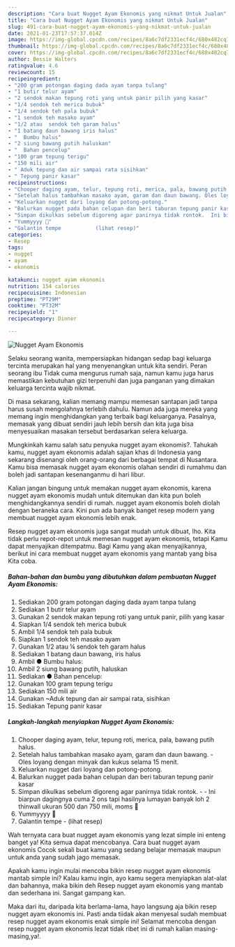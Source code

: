```yaml
---
description: "Cara buat Nugget Ayam Ekonomis yang nikmat Untuk Jualan"
title: "Cara buat Nugget Ayam Ekonomis yang nikmat Untuk Jualan"
slug: 491-cara-buat-nugget-ayam-ekonomis-yang-nikmat-untuk-jualan
date: 2021-01-23T17:57:37.014Z
image: https://img-global.cpcdn.com/recipes/8a6c7df2331ecf4c/680x482cq70/nugget-ayam-ekonomis-foto-resep-utama.jpg
thumbnail: https://img-global.cpcdn.com/recipes/8a6c7df2331ecf4c/680x482cq70/nugget-ayam-ekonomis-foto-resep-utama.jpg
cover: https://img-global.cpcdn.com/recipes/8a6c7df2331ecf4c/680x482cq70/nugget-ayam-ekonomis-foto-resep-utama.jpg
author: Bessie Walters
ratingvalue: 4.6
reviewcount: 15
recipeingredient:
- "200 gram potongan daging dada ayam tanpa tulang"
- "1 butir telur ayam"
- "2 sendok makan tepung roti yang untuk panir pilih yang kasar"
- "1/4 sendok teh merica bubuk"
- "1/4 sendok teh pala bubuk"
- "1 sendok teh masako ayam"
- "1/2 atau  sendok teh garam halus"
- "1 batang daun bawang iris halus"
- "  Bumbu halus"
- "2 siung bawang putih haluskan"
- "  Bahan pencelup"
- "100 gram tepung terigu"
- "150 mili air"
- " Aduk tepung dan air sampai rata sisihkan"
- " Tepung panir kasar"
recipeinstructions:
- "Chooper daging ayam, telur, tepung roti, merica, pala, bawang putih halus."
- "Setelah halus tambahkan masako ayam, garam dan daun bawang. Oles loyang dengan minyak dan kukus selama 15 menit."
- "Keluarkan nugget dari loyang dan potong-potong."
- "Balurkan nugget pada bahan celupan dan beri taburan tepung panir kasar"
- "Simpan dikulkas sebelum digoreng agar panirnya tidak rontok.  Ini biarpun dagingnya cuma 2 ons tapi hasilnya lumayan banyak loh 2 thinwall ukuran 500 dan 750 mili, moms 🤭"
- "Yummyyyy 🤭"
- "Galantin tempe           (lihat resep)"
categories:
- Resep
tags:
- nugget
- ayam
- ekonomis

katakunci: nugget ayam ekonomis 
nutrition: 154 calories
recipecuisine: Indonesian
preptime: "PT29M"
cooktime: "PT32M"
recipeyield: "1"
recipecategory: Dinner

---
```



![Nugget Ayam Ekonomis](https://img-global.cpcdn.com/recipes/8a6c7df2331ecf4c/680x482cq70/nugget-ayam-ekonomis-foto-resep-utama.jpg)

Selaku seorang wanita, mempersiapkan hidangan sedap bagi keluarga tercinta merupakan hal yang menyenangkan untuk kita sendiri. Peran seorang ibu Tidak cuma mengurus rumah saja, namun kamu juga harus memastikan kebutuhan gizi terpenuhi dan juga panganan yang dimakan keluarga tercinta wajib nikmat.

Di masa  sekarang, kalian memang mampu memesan santapan jadi tanpa harus susah mengolahnya terlebih dahulu. Namun ada juga mereka yang memang ingin menghidangkan yang terbaik bagi keluarganya. Pasalnya, memasak yang dibuat sendiri jauh lebih bersih dan kita juga bisa menyesuaikan masakan tersebut berdasarkan selera keluarga. 



Mungkinkah kamu salah satu penyuka nugget ayam ekonomis?. Tahukah kamu, nugget ayam ekonomis adalah sajian khas di Indonesia yang sekarang disenangi oleh orang-orang dari berbagai tempat di Nusantara. Kamu bisa memasak nugget ayam ekonomis olahan sendiri di rumahmu dan boleh jadi santapan kesenanganmu di hari libur.

Kalian jangan bingung untuk memakan nugget ayam ekonomis, karena nugget ayam ekonomis mudah untuk ditemukan dan kita pun boleh menghidangkannya sendiri di rumah. nugget ayam ekonomis boleh diolah dengan beraneka cara. Kini pun ada banyak banget resep modern yang membuat nugget ayam ekonomis lebih enak.

Resep nugget ayam ekonomis juga sangat mudah untuk dibuat, lho. Kita tidak perlu repot-repot untuk memesan nugget ayam ekonomis, tetapi Kamu dapat menyajikan ditempatmu. Bagi Kamu yang akan menyajikannya, berikut ini cara membuat nugget ayam ekonomis yang mantab yang bisa Kita coba.

<!--inarticleads1-->

##### Bahan-bahan dan bumbu yang dibutuhkan dalam pembuatan Nugget Ayam Ekonomis:

1. Sediakan 200 gram potongan daging dada ayam tanpa tulang
1. Sediakan 1 butir telur ayam
1. Gunakan 2 sendok makan tepung roti yang untuk panir, pilih yang kasar
1. Siapkan 1/4 sendok teh merica bubuk
1. Ambil 1/4 sendok teh pala bubuk
1. Siapkan 1 sendok teh masako ayam
1. Gunakan 1/2 atau ¼ sendok teh garam halus
1. Sediakan 1 batang daun bawang, iris halus
1. Ambil  ● Bumbu halus:
1. Ambil 2 siung bawang putih, haluskan
1. Sediakan  ● Bahan pencelup:
1. Gunakan 100 gram tepung terigu
1. Sediakan 150 mili air
1. Gunakan  ~Aduk tepung dan air sampai rata, sisihkan
1. Sediakan  Tepung panir kasar




<!--inarticleads2-->

##### Langkah-langkah menyiapkan Nugget Ayam Ekonomis:

1. Chooper daging ayam, telur, tepung roti, merica, pala, bawang putih halus.
1. Setelah halus tambahkan masako ayam, garam dan daun bawang. - Oles loyang dengan minyak dan kukus selama 15 menit.
1. Keluarkan nugget dari loyang dan potong-potong.
1. Balurkan nugget pada bahan celupan dan beri taburan tepung panir kasar
1. Simpan dikulkas sebelum digoreng agar panirnya tidak rontok. -  - Ini biarpun dagingnya cuma 2 ons tapi hasilnya lumayan banyak loh 2 thinwall ukuran 500 dan 750 mili, moms 🤭
1. Yummyyyy 🤭
1. Galantin tempe -           (lihat resep)




Wah ternyata cara buat nugget ayam ekonomis yang lezat simple ini enteng banget ya! Kita semua dapat mencobanya. Cara buat nugget ayam ekonomis Cocok sekali buat kamu yang sedang belajar memasak maupun untuk anda yang sudah jago memasak.

Apakah kamu ingin mulai mencoba bikin resep nugget ayam ekonomis mantab simple ini? Kalau kamu ingin, ayo kamu segera menyiapkan alat-alat dan bahannya, maka bikin deh Resep nugget ayam ekonomis yang mantab dan sederhana ini. Sangat gampang kan. 

Maka dari itu, daripada kita berlama-lama, hayo langsung aja bikin resep nugget ayam ekonomis ini. Pasti anda tiidak akan menyesal sudah membuat resep nugget ayam ekonomis enak simple ini! Selamat mencoba dengan resep nugget ayam ekonomis lezat tidak ribet ini di rumah kalian masing-masing,ya!.

